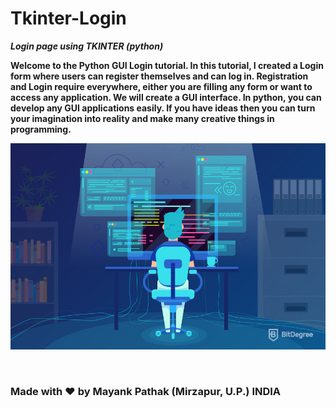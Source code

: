 # Tkinter-Login

***Login page using TKINTER (python)***

**Welcome to the Python GUI Login tutorial. In this tutorial, I created a Login form where users can register themselves and can log in. Registration and Login require everywhere, either you are filling any form or want to access any application. 
We will create a GUI interface. In python, you can develop any GUI applications easily. If you have ideas then you can turn your imagination into reality and make many creative things in programming.**
<p align="center">
 <img height="330" width="540" src="logo.jpg">
</p>
<br>
<p align="center">
  <h3>Made with ❤ by Mayank Pathak (Mirzapur, U.P.) INDIA</h3>
</p>
